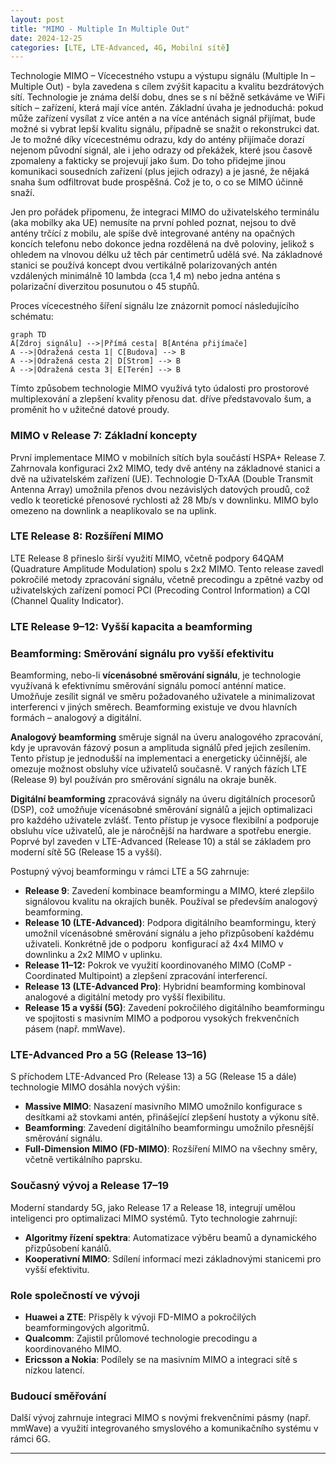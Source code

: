 ```yaml
---
layout: post
title: "MIMO - Multiple In Multiple Out"
date: 2024-12-25
categories: [LTE, LTE-Advanced, 4G, Mobilní sítě]
---
```


Technologie MIMO – Vícecestného vstupu a výstupu signálu (Multiple In – Multiple Out) - byla zavedena s cílem zvýšit kapacitu a kvalitu bezdrátových sítí. Technologie je známa delší dobu, dnes se s ní běžně setkáváme ve WiFi sítích – zařízení, která mají více antén. Základní úvaha je jednoduchá: pokud může zařízení vysílat z více antén a na více anténách signál přijímat, bude možné si vybrat lepší kvalitu signálu, případně se snažit o rekonstrukci dat. Je to možné díky vícecestnému odrazu, kdy do antény přijímače dorazí nejenom původní signál, ale i jeho odrazy od překážek, které jsou časově zpomaleny a fakticky se projevují jako šum. Do toho přidejme jinou komunikaci sousedních zařízení (plus jejich odrazy) a je jasné, že nějaká snaha šum odfiltrovat bude prospěšná. Což je to, o co se MIMO účinně snaží.

Jen pro pořádek připomenu, že integraci MIMO do uživatelského terminálu (aka mobilky aka UE) nemusíte na první pohled poznat, nejsou to dvě antény trčící z mobilu, ale spíše dvě integrované antény na opačných koncích telefonu nebo dokonce jedna rozdělená na dvě poloviny, jelikož s ohledem na vlnovou délku už těch pár centimetrů udělá své. Na základnové stanici se používá koncept dvou vertikálně polarizovaných antén vzdálených minimálně 10 lambda (cca 1,4 m) nebo jedna anténa s polarizační diverzitou posunutou o 45 stupňů.

Proces vícecestného šíření signálu lze znázornit pomocí následujícího schématu: 

```mermaid
graph TD
A[Zdroj signálu] -->|Přímá cesta| B[Anténa přijímače]
A -->|Odražená cesta 1| C[Budova] --> B
A -->|Odražená cesta 2| D[Strom] --> B
A -->|Odražená cesta 3| E[Terén] --> B
```

Tímto způsobem technologie MIMO využívá tyto údalosti pro prostorové multiplexování a zlepšení kvality přenosu dat. dříve představovalo šum, a proměnit ho v užitečné datové proudy.

### MIMO v Release 7: Základní koncepty

První implementace MIMO v mobilních sítích byla součástí HSPA+ Release 7. Zahrnovala konfiguraci 2x2 MIMO, tedy dvě antény na základnové stanici a dvě na uživatelském zařízení (UE). Technologie D-TxAA (Double Transmit Antenna Array) umožnila přenos dvou nezávislých datových proudů, což vedlo k teoretické přenosové rychlosti až 28 Mb/s v downlinku. MIMO bylo omezeno na downlink a neaplikovalo se na uplink.

### LTE Release 8: Rozšíření MIMO

LTE Release 8 přineslo širší využití MIMO, včetně podpory 64QAM (Quadrature Amplitude Modulation) spolu s 2x2 MIMO. Tento release zavedl pokročilé metody zpracování signálu, včetně precodingu a zpětné vazby od uživatelských zařízení pomocí PCI (Precoding Control Information) a CQI (Channel Quality Indicator).

### LTE Release 9–12: Vyšší kapacita a beamforming

### Beamforming: Směrování signálu pro vyšší efektivitu

Beamforming, nebo-li **vícenásobné směrování signálu**, je technologie využívaná k efektivnímu směrování signálu pomocí anténní matice. Umožňuje zesílit signál ve směru požadovaného uživatele a minimalizovat interferenci v jiných směrech. Beamforming existuje ve dvou hlavních formách – analogový a digitální.

**Analogový beamforming** směruje signál na úveru analogového zpracování, kdy je upravován fázový posun a amplituda signálů před jejich zesílením. Tento přístup je jednodušší na implementaci a energeticky účinnější, ale omezuje možnost obsluhy více uživatelů současně. V raných fázích LTE (Release 9) byl používán pro směrování signálu na okraje buněk.

**Digitální beamforming** zpracovává signály na úveru digitálních procesorů (DSP), což umožňuje vícenásobné směrování signálů a jejich optimalizaci pro každého uživatele zvlášť. Tento přístup je vysoce flexibilní a podporuje obsluhu více uživatelů, ale je náročnější na hardware a spotřebu energie. Poprvé byl zaveden v LTE-Advanced (Release 10) a stál se základem pro moderní sítě 5G (Release 15 a vyšší).

Postupný vývoj beamformingu v rámci LTE a 5G zahrnuje:

- **Release 9**: Zavedení kombinace beamformingu a MIMO, které zlepšilo signálovou kvalitu na okrajích buněk. Používal se především analogový beamforming.
- **Release 10 (LTE-Advanced)**: Podpora digitálního beamformingu, který umožnil vícenásobné směrování signálu a jeho přizpůsobení každému uživateli. Konkrétně jde o podporu  konfigurací až 4x4 MIMO v downlinku a 2x2 MIMO v uplinku.
- **Release 11–12:** Pokrok ve využití koordinovaného MIMO (CoMP - Coordinated Multipoint) a zlepšení zpracování interferencí.
- **Release 13 (LTE-Advanced Pro)**: Hybridní beamforming kombinoval analogové a digitální metody pro vyšší flexibilitu.
- **Release 15 a vyšší (5G)**: Zavedení pokročilého digitálního beamformingu ve spojitosti s masivním MIMO a podporou vysokých frekvenčních pásem (např. mmWave).

### LTE-Advanced Pro a 5G (Release 13–16)

S příchodem LTE-Advanced Pro (Release 13) a 5G (Release 15 a dále) technologie MIMO dosáhla nových výšin:

- **Massive MIMO**: Nasazení masivního MIMO umožnilo konfigurace s desítkami až stovkami antén, přinášející zlepšení hustoty a výkonu sítě.
- **Beamforming**: Zavedení digitálního beamformingu umožnilo přesnější směrování signálu.
- **Full-Dimension MIMO (FD-MIMO)**: Rozšíření MIMO na všechny směry, včetně vertikálního paprsku.

### Současný vývoj a Release 17–19

Moderní standardy 5G, jako Release 17 a Release 18, integrují umělou inteligenci pro optimalizaci MIMO systémů. Tyto technologie zahrnují:

- **Algoritmy řízení spektra**: Automatizace výběru beamů a dynamického přizpůsobení kanálů.
- **Kooperativní MIMO**: Sdílení informací mezi základnovými stanicemi pro vyšší efektivitu.

### Role společností ve vývoji

- **Huawei a ZTE**: Přispěly k vývoji FD-MIMO a pokročilých beamformingových algoritmů.
- **Qualcomm**: Zajistil průlomové technologie precodingu a koordinovaného MIMO.
- **Ericsson a Nokia**: Podílely se na masivním MIMO a integraci sítě s nízkou latencí.

### Budoucí směřování

Další vývoj zahrnuje integraci MIMO s novými frekvenčními pásmy (např. mmWave) a využití integrovaného smyslového a komunikačního systému v rámci 6G.

---

